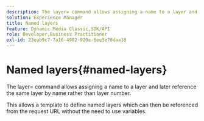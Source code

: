 ```yaml
---
description: The layer= command allows assigning a name to a layer and later reference the same layer by name rather than layer number.
solution: Experience Manager
title: Named layers
feature: Dynamic Media Classic,SDK/API
role: Developer,Business Practitioner
exl-id: 23eab9c7-7a16-4902-920e-6ee3e78daa18
---
```

# Named layers{#named-layers}

The layer= command allows assigning a name to a layer and later reference the same layer by name rather than layer number.

This allows a template to define named layers which can then be referenced from the request URL without the need to use variables.
